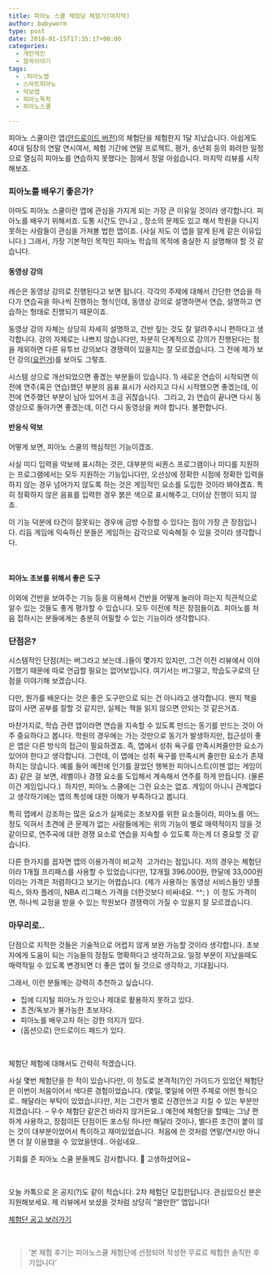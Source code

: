 ```yaml
---
title: 피아노 스쿨 체험담 체험기(마지막)
author: babyworm
type: post
date: 2018-01-15T17:35:17+00:00
categories:
  - 개인적인
  - 음악이야기
tags:
  - .피아노앱
  - 스마트피아노
  - 악보앱
  - 피아노독학
  - 피아노스쿨

---
```

피아노 스쿨이란 앱([안드로이드 버전][1])의 체험단을 체험한지 1달 지났습니다. 아쉽게도 40대 팀장의 연말 연시여서, 체험 기간에 연말 프로젝트, 평가, 송년회 등의 화려한 일정으로 열심히 피아노를 연습하지 못했다는 점에서 정말 아쉽습니다. 마지막 리뷰를 시작해보죠.

### 피아노를 배우기 좋은가?

아마도 피아노 스쿨이란 앱에 관심을 가지게 되는 가장 큰 이유일 것이라 생각합니다. 피아노를 배우기 위해서죠. 도통 시간도 안나고 , 장소의 문제도 있고 해서 학원을 다니지 못하는 사람들이 관심을 가져볼 법한 앱이죠. (사실 저도 이 앱을 알게 된게 같은 이유입니다.) 그래서, 가장 기본적인 목적인 피아노 학습의 목적에 충실한 지 설명해야 할 것 같습니다.

#### 동영상 강의

레슨은 동영상 강의로 진행된다고 보면 됩니다. 각각의 주제에 대해서 간단한 연습을 하다가 연습곡을 하나씩 진행하는 형식인데, 동영상 강의로 설명하면서 연습, 설명하고 연습하는 형태로 진행되기 때문이죠.

동영상 강의 자체는 상당히 자세히 설명하고, 건반 짚는 것도 잘 알려주시니 편하다고 생각합니다. 강의 자체로는 나쁘지 않습니다만, 차분히 단계적으로 강의가 진행된다는 점을 제외하면 다른 유투브 강의보다 경쟁력이 있을지는 잘 모르겠습니다. 그 전에 제가 보던 강의([요런거][2])를 보아도 그렇죠.

시스템 상으로 개선되었으면 좋겠는 부분들이 있습니다. 1) 새로운 연습이 시작되면 이전에 연주(혹은 연습)했던 부분의 음표 표시가 사라지고 다시 시작했으면 좋겠는데, 이전에 연주했던 부분이 남아 있어서 조금 귀찮습니다.  그리고, 2) 연습이 끝나면 다시 동영상으로 돌아가면 좋겠는데, 이건 다시 동영상을 켜야 합니다. 불편합니다.

#### 반응식 악보

어떻게 보면, 피아노 스쿨의 핵심적인 기능이겠죠.

사실 미디 입력을 악보에 표시하는 것은, 대부분의 씨퀀스 프로그램이나 미디를 지원하는 프로그램에서는 모두 지원하는 기능입니다만, 오선상에 정확한 시점에 정확한 입력을 하지 않는 경우 넘어가지 않도록 하는 것은 게임적인 요소를 도입한 것이라 봐야곘죠. 특히 정확하지 않은 음표를 입력한 경우 붉은 색으로 표시해주고, 더이상 진행이 되지 않죠.

이 기능 덕분에 타건이 잘못되는 경우에 금방 수정할 수 있다는 점이 가장 큰 장점입니다. 리듬 게임에 익숙하신 분들은 게임하는 감각으로 익숙해질 수 있을 것이라 생각합니다.

 

#### 피아노 초보를 위해서 좋은 도구

이외에 건반을 보여주는 기능 등을 이용해서 건반을 어떻게 눌러야 하는지 직관적으로 알수 있는 것들도 좋게 평가할 수 있습니다. 모두 이전에 적은 장점들이죠. 피아노를 처음 접하시는 분들에게는 충분히 어필할 수 있는 기능이라 생각합니다.

### 단점은?

시스템적인 단점(저는 버그라고 보는데..)들이 몇가지 있지만, 그건 이전 리뷰에서 이야기했기 때문에 따로 언급할 필요는 없어보입니다. 여기서는 버그말고, 학습도구로의 단점을 이야기해 보겠습니다.

다만, 뭔가를 배운다는 것은 좋은 도구만으로 되는 건 아니라고 생각합니다. 왠지 책을 많이 사면 공부를 잘할 것 같지만, 실제는 책을 읽지 않으면 안되는 것 같은거죠.

마찬가지로, 학습 관련 앱이라면 연습을 지속할 수 있도록 만드는 동기를 만드는 것이 아주 중요하다고 봅니다. 학원의 경우에는 가는 것만으로 동기가 발생하지만, 접근성이 좋은 앱은 다른 방식의 접근이 필요하겠죠. 즉, 앱에서 성취 욕구를 만족시켜줄만한 요소가 있어야 한다고 생각합니다. 그런데, 이 앱에는 성취 욕구를 만족시켜 줄만한 요소가 존재하지는 않습니다. 예를 들어 예전에 인기를 끌었던 행복한 피아니스트(이젠 없는 게임이죠) 같은 걸 보면, 레벨이나 경쟁 요소를 도입해서 계속해서 연주를 하게 만듭니다. (물론 이건 게임입니다.)  하지만, 피아노 스쿨에는 그런 요소는 없죠. 게임이 아니니 관계없다고 생각하기에는 앱의 특성에 대한 이해가 부족하다고 봅니다.

특히 앱에서 강조하는 많은 요소가 실제로는 초보자를 위한 요소들이라, 피아노를 어느정도 익혀서 초견에 큰 문제가 없는 사람들에게는 위의 기능이 별로 매력적이지 않을 것 같이므로, 연주곡에 대한 경쟁 요소로 연습을 지속할 수 있도록 하는게 더 중요할 것 같습니다.

다른 한가지를 꼽자면 앱의 이용가격이 비교적  고가라는 점입니다. 저의 경우는 체험단이라 1개월 프리패스를 사용할 수 있었습니다만, 12개월 396.000원, 한달에 33,000원이라는 가격은 저렴하다고 보기는 어렵습니다. (제가 사용하는 동영상 서비스들인 넷플릭스, 와차 플레이, NBA 리그패스 가격을 더한것보다 비싸네요. ^^; )  이 정도 가격이면, 하나씩 교정을 받을 수 있는 학원보다 경쟁력이 가질 수 있을지 잘 모르겠습니다.

### 마무리로..

단점으로 지적한 것들은 기술적으로 어렵지 않게 보완 가능할 것이라 생각합니다. 초보자에게 도움이 되는 기능들의 장점도 명확하다고 생각하고요. 일정 부분이 지났을때도 매력적일 수 있도록 변경되면 더 좋은 앱이 될 것으로 생각하고, 기대됩니다.

그래서, 이런 분들께는 강력히 추천하고 싶습니다.

  * 집에 디지털 피아노가 있으나 제대로 활용하지 못하고 있다.
  * 초견/독보가 불가능한 초보자다.
  * 피아노를 배우고자 하는 강한 의지가 있다.
  * (옵션으로) 안드로이드 패드가 있다.

 

체험단 체험에 대해서도 간략히 적겠습니다.

사실 몇번 체험단을 한 적이 있습니다만, 이 정도로 본격적(?)인 가이드가 있었던 체험단은 이번이 처음이어서 색다른 경험이었습니다. (몇일, 몇일에 어떤 주제로 어떤 형식으로.. 해달라는 부탁이 있었습니다만, 저는 그런거 별로 신경안쓰고 지킬 수 있는 부분만 지켰습니다. – 우수 체험단 같은건 바라지 않거든요..) 예전에 체험단을 할때는 그냥 편하게 사용하고, 장점이든 단점이든 포스팅 하나만 해달라 것이나, 별다른 조건이 붙이 않는 것이 대부분이었어서 특이하고 재미있었습니다. 처음에 쓴 것처럼 연말/연시만 아니면 더 잘 이용했을 수 있었을텐데.. 아쉽네요..

기회를 준 피아노 스쿨 분들께도 감사합니다. 🙂 고생하셨어요~

 

오늘 카톡으로 온 공지(?)도 같이 적습니다. 2차 체험단 모집한답니다. 관심있으신 분은 지원해보세요. 제 리뷰에서 보셨을 것처럼 상당히 “쓸만한” 앱입니다!

[체험단 공고 보러가기][3]

 

> ‘본 체험 후기는 피아노스쿨 체험단에 선정되어 작성한 무료로 체험한 솔직한 후기입니다’

 [1]: https://play.google.com/store/apps/details?id=com.tailwind.pianoschool&hl=ko
 [2]: https://www.youtube.com/channel/UCYj5-EOvgQytaY_N4eqCJ5w
 [3]: https://www.pianoschool.kr/customer/notice.asp